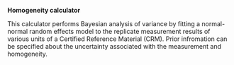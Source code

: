 **Homogeneity calculator**

This calculator performs Bayesian analysis of variance by fitting a normal-normal random effects model to the replicate measurement results of various units of a Certified Reference Material (CRM).
Prior infromation can be specified about the uncertainty associated with the measurement and homogeneity.
